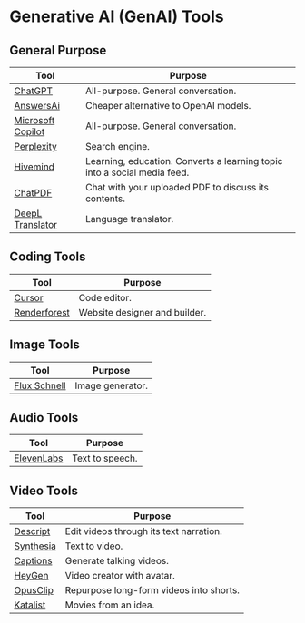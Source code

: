 # Generative AI (GenAI) Tools
## General Purpose
| Tool | Purpose |
|------|---------|
|[ChatGPT](https://openai.com/)|All-purpose. General conversation.|
|[AnswersAi](https://answersai.com/)|Cheaper alternative to OpenAI models.|
|[Microsoft Copilot](https://copilot.microsoft.com/)|All-purpose. General conversation.|
|[Perplexity](https://www.perplexity.ai/)|Search engine.|
|[Hivemind](https://gethivemind.app/)|Learning, education. Converts a learning topic into a social media feed.|
|[ChatPDF](https://www.chatpdf.com/)|Chat with your uploaded PDF to discuss its contents.|
|[DeepL Translator](https://www.deepl.com/en/translator)|Language translator.|

## Coding Tools
| Tool | Purpose |
|------|---------|
|[Cursor](https://www.cursor.com/)|Code editor.|
|[Renderforest](https://www.renderforest.com/)|Website designer and builder.|


## Image Tools
| Tool | Purpose |
|------|---------|
|[Flux Schnell](https://replicate.com/black-forest-labs/flux-schnell)|Image generator.|


## Audio Tools
| Tool | Purpose |
|------|---------|
|[ElevenLabs](https://elevenlabs.io/)|Text to speech.|

## Video Tools
| Tool | Purpose |
|------|---------|
|[Descript](https://www.descript.com/)|Edit videos through its text narration.|
|[Synthesia](https://www.synthesia.io/)|Text to video.|
|[Captions](https://www.captions.ai/)|Generate talking videos.|
|[HeyGen](https://www.heygen.com/)|Video creator with avatar.|
|[OpusClip](https://www.opus.pro/)|Repurpose long-form videos into shorts.|
|[Katalist](https://www.katalist.ai/)|Movies from an idea.|
